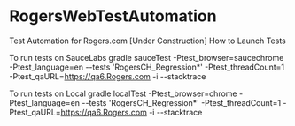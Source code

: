 # RogersWebTestAutomation
Test Automation for Rogers.com
[Under Construction]
How to Launch Tests

To run tests on SauceLabs
gradle sauceTest   -Ptest_browser=saucechrome -Ptest_language=en   --tests 'RogersCH_Regression*' -Ptest_threadCount=1 -Ptest_qaURL=https://qa6.Rogers.com -i --stacktrace

To run tests on Local
gradle localTest   -Ptest_browser=chrome -Ptest_language=en   --tests 'RogersCH_Regression*' -Ptest_threadCount=1 -Ptest_qaURL=https://qa6.Rogers.com -i --stacktrace
